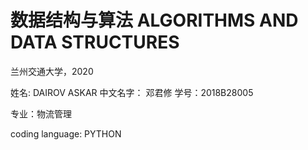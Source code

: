 # 数据结构与算法 ALGORITHMS AND DATA STRUCTURES

兰州交通大学，2020 

姓名: DAIROV ASKAR
中文名字： 邓君修
学号：2018B28005

专业：物流管理

coding language: PYTHON
